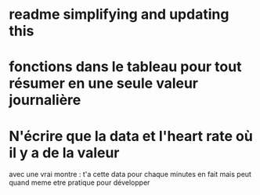 # readme simplifying and updating this


# fonctions dans le tableau pour tout résumer en une seule valeur journalière


# N'écrire que la data et l'heart rate où il y a de la valeur
avec une vrai montre : t'a cette data pour chaque minutes en fait
mais peut quand meme etre pratique pour développer